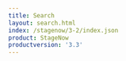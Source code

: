 ```yaml
---
title: Search
layout: search.html
index: /stagenow/3-2/index.json
product: StageNow
productversion: '3.3'
---
```
















